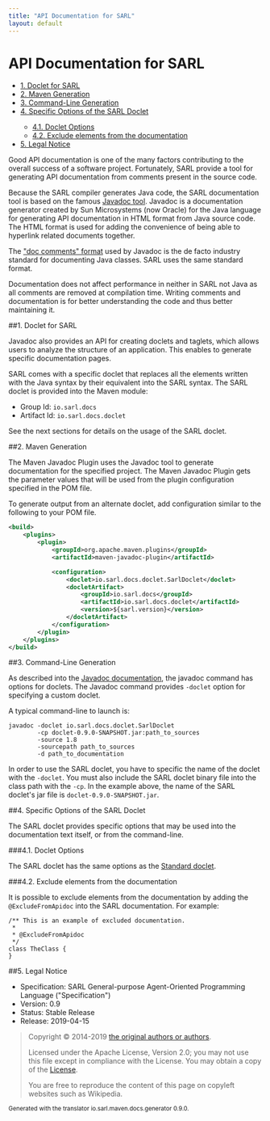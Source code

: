 ```yaml
---
title: "API Documentation for SARL"
layout: default
---
```


# API Documentation for SARL


<ul class="page_outline" id="page_outline">

<li><a href="#1-doclet-for-sarl">1. Doclet for SARL</a></li>
<li><a href="#2-maven-generation">2. Maven Generation</a></li>
<li><a href="#3-command-line-generation">3. Command-Line Generation</a></li>
<li><a href="#4-specific-options-of-the-sarl-doclet">4. Specific Options of the SARL Doclet</a></li>
<ul>
  <li><a href="#4-1-doclet-options">4.1. Doclet Options</a></li>
  <li><a href="#4-2-exclude-elements-from-the-documentation">4.2. Exclude elements from the documentation</a></li>
</ul>
<li><a href="#5-legal-notice">5. Legal Notice</a></li>

</ul>


Good API documentation is one of the many factors contributing to the overall success of a software project.
Fortunately, SARL provide a tool for generating API documentation from comments present in the source code.

Because the SARL compiler generates Java code, the SARL documentation tool is based 
on the famous [Javadoc tool](https://docs.oracle.com/javase/9/javadoc/javadoc-command.htm).
Javadoc is a documentation generator created by Sun Microsystems (now Oracle) for the
Java language for generating API documentation in HTML format from Java
source code. The HTML format is used for adding the convenience of being able to hyperlink related documents together.

The ["doc comments" format](https://www.oracle.com/technetwork/articles/java/index-137868.html) used by
Javadoc is the de facto industry standard for documenting Java classes. SARL uses the 
same standard format.

Documentation does not affect performance in neither in SARL not Java as all comments are removed at compilation time. Writing
comments and documentation is for better understanding the code and thus better maintaining it.

##1. Doclet for SARL

Javadoc also provides an API for creating doclets and taglets, which allows users to analyze the
structure of an application. This enables to generate specific documentation pages.

SARL comes with a specific doclet that replaces all the elements written with the Java syntax 
by their equivalent into the SARL syntax.
The SARL doclet is provided into the Maven module:

* Group Id: `io.sarl.docs`
* Artifact Id: `io.sarl.docs.doclet`

See the next sections for details on the usage of the SARL doclet.


##2. Maven Generation

The Maven Javadoc Plugin uses the Javadoc tool to generate documentation for the specified project.
The Maven Javadoc Plugin gets the parameter values that will be used from the plugin configuration
specified in the POM file.

To generate output from an alternate doclet, add configuration similar to the following to your POM 
file.

```xml
<build>
    <plugins>
        <plugin>
            <groupId>org.apache.maven.plugins</groupId>
            <artifactId>maven-javadoc-plugin</artifactId>

            <configuration>
                <doclet>io.sarl.docs.doclet.SarlDoclet</doclet>
                <docletArtifact>
                    <groupId>io.sarl.docs</groupId>
                    <artifactId>io.sarl.docs.doclet</artifactId>
                    <version>${sarl.version}</version>
                </docletArtifact>
            </configuration>
        </plugin>
    </plugins>
</build>
```

##3. Command-Line Generation

As described into the [Javadoc documentation](https://docs.oracle.com/javase/9/javadoc/javadoc-command.htm),
the javadoc command has options for doclets. 
The Javadoc command provides `-doclet` option for specifying a custom doclet.

A typical command-line to launch is:

```
javadoc -doclet io.sarl.docs.doclet.SarlDoclet
        -cp doclet-0.9.0-SNAPSHOT.jar:path_to_sources
        -source 1.8
        -sourcepath path_to_sources
        -d path_to_documentation
```

In order to use the SARL doclet, you have to specific the name of the doclet with the `-doclet`.
You must also include the SARL doclet binary file into the class path with the `-cp`.
In the example above, the name of the SARL doclet's jar file is `doclet-0.9.0-SNAPSHOT.jar`.


##4. Specific Options of the SARL Doclet

The SARL doclet provides specific options that may be used into the documentation text 
itself, or from the command-line.

###4.1. Doclet Options

The SARL doclet has the same options as the [Standard doclet](https://docs.oracle.com/javase/9/javadoc/javadoc-command.htm#JSJAV-GUID-F9E5D57D-5A94-4043-A010-B24511A7BAB2).

###4.2. Exclude elements from the documentation

It is possible to exclude elements from the documentation by adding the `@ExcludeFromApidoc` 
into the SARL documentation. For example:

```
/** This is an example of excluded documentation.
 *
 * @ExcludeFromApidoc
 */
class TheClass {
}
```



##5. Legal Notice

* Specification: SARL General-purpose Agent-Oriented Programming Language ("Specification")
* Version: 0.9
* Status: Stable Release
* Release: 2019-04-15

> Copyright &copy; 2014-2019 [the original authors or authors](http://www.sarl.io/about/index.html).
>
> Licensed under the Apache License, Version 2.0;
> you may not use this file except in compliance with the License.
> You may obtain a copy of the [License](http://www.apache.org/licenses/LICENSE-2.0).
>
> You are free to reproduce the content of this page on copyleft websites such as Wikipedia.

<small>Generated with the translator io.sarl.maven.docs.generator 0.9.0.</small>